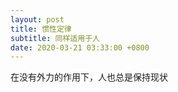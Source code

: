 ```yaml
---
layout: post
title: 惯性定律
subtitle: 同样适用于人
date: 2020-03-21 03:33:00 +0800
---
```

在没有外力的作用下，人也总是保持现状